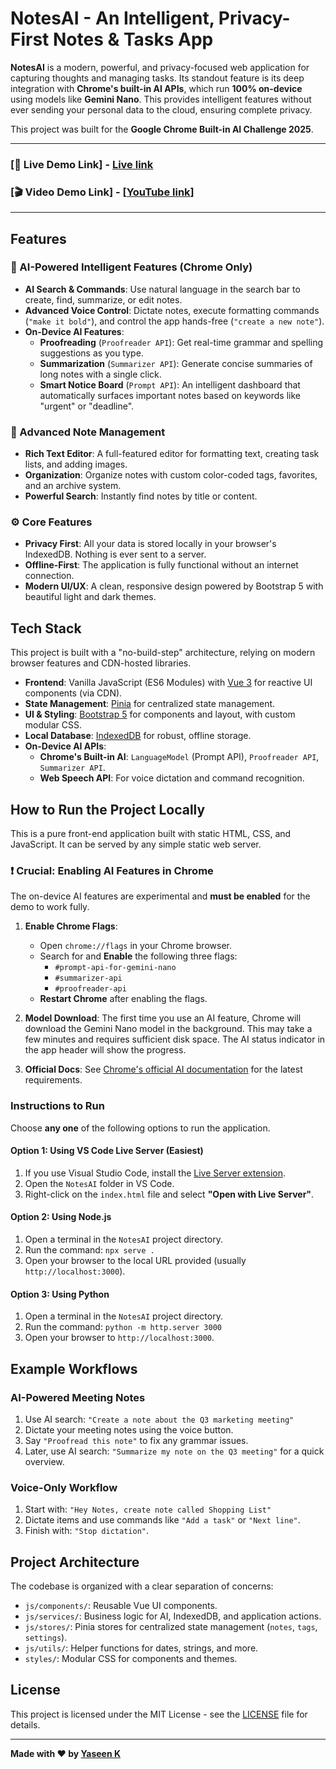 # NotesAI - An Intelligent, Privacy-First Notes & Tasks App

**NotesAI** is a modern, powerful, and privacy-focused web application for capturing thoughts and managing tasks. Its standout feature is its deep integration with **Chrome's built-in AI APIs**, which run **100% on-device** using models like **Gemini Nano**. This provides intelligent features without ever sending your personal data to the cloud, ensuring complete privacy.

This project was built for the **Google Chrome Built-in AI Challenge 2025**.

---

### **[🚀 Live Demo Link]** - [Live link](https://notesaiweb.netlify.app/)
### **[🎬 Video Demo Link]** - [[YouTube link](https://youtu.be/4q-rovqSNd8?si=JO0vcMnnc2VvlzSe)]

---

## Features

### 🤖 AI-Powered Intelligent Features (Chrome Only)
- **AI Search & Commands**: Use natural language in the search bar to create, find, summarize, or edit notes.
- **Advanced Voice Control**: Dictate notes, execute formatting commands (`"make it bold"`), and control the app hands-free (`"create a new note"`).
- **On-Device AI Features**:
  - **Proofreading** (`Proofreader API`): Get real-time grammar and spelling suggestions as you type.
  - **Summarization** (`Summarizer API`): Generate concise summaries of long notes with a single click.
  - **Smart Notice Board** (`Prompt API`): An intelligent dashboard that automatically surfaces important notes based on keywords like "urgent" or "deadline".

### 📝 Advanced Note Management
- **Rich Text Editor**: A full-featured editor for formatting text, creating task lists, and adding images.
- **Organization**: Organize notes with custom color-coded tags, favorites, and an archive system.
- **Powerful Search**: Instantly find notes by title or content.

### ⚙️ Core Features
- **Privacy First**: All your data is stored locally in your browser's IndexedDB. Nothing is ever sent to a server.
- **Offline-First**: The application is fully functional without an internet connection.
- **Modern UI/UX**: A clean, responsive design powered by Bootstrap 5 with beautiful light and dark themes.

## Tech Stack

This project is built with a "no-build-step" architecture, relying on modern browser features and CDN-hosted libraries.

- **Frontend**: Vanilla JavaScript (ES6 Modules) with [Vue 3](https://vuejs.org/) for reactive UI components (via CDN).
- **State Management**: [Pinia](https://pinia.vuejs.org/) for centralized state management.
- **UI & Styling**: [Bootstrap 5](https://getbootstrap.com/) for components and layout, with custom modular CSS.
- **Local Database**: [IndexedDB](https://developer.mozilla.org/en-US/docs/Web/API/IndexedDB_API) for robust, offline storage.
- **On-Device AI APIs**:
  - **Chrome's Built-in AI**: `LanguageModel` (Prompt API), `Proofreader API`, `Summarizer API`.
  - **Web Speech API**: For voice dictation and command recognition.

## How to Run the Project Locally

This is a pure front-end application built with static HTML, CSS, and JavaScript. It can be served by any simple static web server.

### **❗️ Crucial: Enabling AI Features in Chrome**
The on-device AI features are experimental and **must be enabled** for the demo to work fully.

1.  **Enable Chrome Flags**:
    -   Open `chrome://flags` in your Chrome browser.
    -   Search for and **Enable** the following three flags:
        -   `#prompt-api-for-gemini-nano`
        -   `#summarizer-api`
        -   `#proofreader-api`
    -   **Restart Chrome** after enabling the flags.

2.  **Model Download**: The first time you use an AI feature, Chrome will download the Gemini Nano model in the background. This may take a few minutes and requires sufficient disk space. The AI status indicator in the app header will show the progress.

3.  **Official Docs**: See [Chrome's official AI documentation](https://developer.chrome.com/docs/ai/built-in) for the latest requirements.

### **Instructions to Run**

Choose **any one** of the following options to run the application.

#### **Option 1: Using VS Code Live Server (Easiest)**
1.  If you use Visual Studio Code, install the [Live Server extension](https://marketplace.visualstudio.com/items?itemName=ritwickdey.LiveServer).
2.  Open the `NotesAI` folder in VS Code.
3.  Right-click on the `index.html` file and select **"Open with Live Server"**.

#### **Option 2: Using Node.js**
1.  Open a terminal in the `NotesAI` project directory.
2.  Run the command: `npx serve .`
3.  Open your browser to the local URL provided (usually `http://localhost:3000`).

#### **Option 3: Using Python**
1.  Open a terminal in the `NotesAI` project directory.
2.  Run the command: `python -m http.server 3000`
3.  Open your browser to `http://localhost:3000`.

## Example Workflows

### AI-Powered Meeting Notes
1.  Use AI search: `"Create a note about the Q3 marketing meeting"`
2.  Dictate your meeting notes using the voice button.
3.  Say `"Proofread this note"` to fix any grammar issues.
4.  Later, use AI search: `"Summarize my note on the Q3 meeting"` for a quick overview.

### Voice-Only Workflow
1.  Start with: `"Hey Notes, create note called Shopping List"`
2.  Dictate items and use commands like `"Add a task"` or `"Next line"`.
3.  Finish with: `"Stop dictation"`.

## Project Architecture
The codebase is organized with a clear separation of concerns:
-   `js/components/`: Reusable Vue UI components.
-   `js/services/`: Business logic for AI, IndexedDB, and application actions.
-   `js/stores/`: Pinia stores for centralized state management (`notes`, `tags`, `settings`).
-   `js/utils/`: Helper functions for dates, strings, and more.
-   `styles/`: Modular CSS for components and themes.

## License
This project is licensed under the MIT License - see the [LICENSE](LICENSE) file for details.

---
**Made with ❤️ by [Yaseen K](https://github.com/yazz0dev)**
